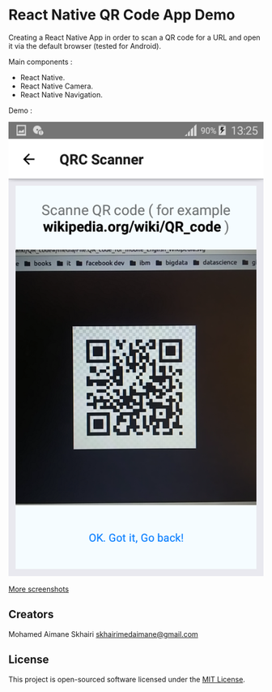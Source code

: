 # React Native QR Code App Demo

Creating a React Native App in order to scan a QR code for a URL and open it via the default browser (tested for Android).

Main components :

- React Native.
- React Native Camera.
- React Native Navigation.

Demo :

![demo1](/screenshots/Screenshot_2018-08-16-13-25-28.png)

[More screenshots](/screenshots/)

## Creators

  Mohamed Aimane Skhairi
  skhairimedaimane@gmail.com

## License

This project is open-sourced software licensed under the [MIT License](https://opensource.org/licenses/MIT).
